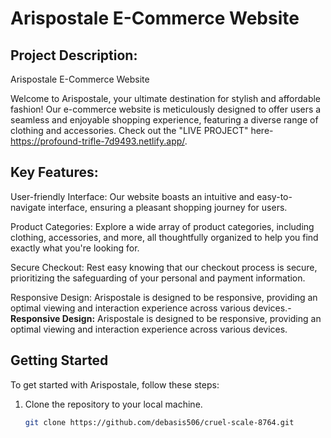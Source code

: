 # Arispostale E-Commerce Website


## Project Description:

Arispostale E-Commerce Website

Welcome to Arispostale, your ultimate destination for stylish and affordable fashion! Our e-commerce website is meticulously designed to offer users a seamless and enjoyable shopping experience, featuring a diverse range of clothing and accessories. Check out the "LIVE PROJECT" here-https://profound-trifle-7d9493.netlify.app/.

## Key Features:

User-friendly Interface: Our website boasts an intuitive and easy-to-navigate interface, ensuring a pleasant shopping journey for users.

Product Categories: Explore a wide array of product categories, including clothing, accessories, and more, all thoughtfully organized to help you find exactly what you're looking for.

Secure Checkout: Rest easy knowing that our checkout process is secure, prioritizing the safeguarding of your personal and payment information.

Responsive Design: Arispostale is designed to be responsive, providing an optimal viewing and interaction experience across various devices.- **Responsive Design:** Arispostale is designed to be responsive, providing an optimal viewing and interaction experience across various devices.

## Getting Started

To get started with Arispostale, follow these steps:

1. Clone the repository to your local machine.
   ```bash
   git clone https://github.com/debasis506/cruel-scale-8764.git
